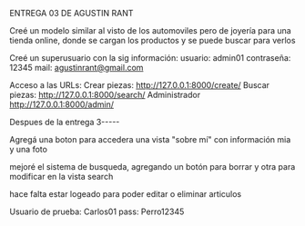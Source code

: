 ENTREGA 03 DE AGUSTIN RANT

Creé un modelo similar al visto de los automoviles pero de joyería para una tienda online, donde se cargan los productos y se puede buscar para verlos

Creé un superusuario con la sig información:
usuario: admin01
contraseña: 12345
mail: agustinrant@gmail.com


Acceso a las URLs:
Crear piezas: http://127.0.0.1:8000/create/
Buscar piezas: http://127.0.0.1:8000/search/
Administrador http://127.0.0.1:8000/admin/


Despues de la entrega 3-----

Agregá una boton para accedera una vista "sobre mí" con información mia y una foto

mejoré el sistema de busqueda, agregando un botón para borrar y otra para modificar en la vista search

hace falta estar logeado para poder editar o eliminar articulos

Usuario de prueba:
Carlos01
pass: Perro12345
